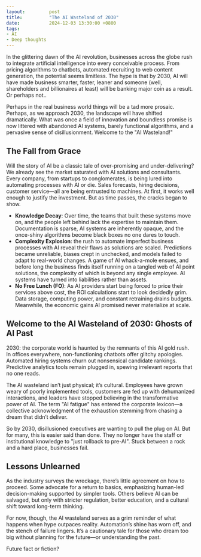 ```yaml
---
layout:         post
title:          "The AI Wasteland of 2030"
date:           2024-12-03 13:30:00 +0800
tags:
- AI
- Deep thoughts
---
```



In the glittering dawn of the AI revolution, businesses across the globe rush to integrate artificial intelligence into every conceivable process. From pricing algorithms to chatbots, automated recruiting to web content generation, the potential seems limitless. The hype is that by 2030, AI will have made business smarter, faster, leaner and someone (well, shareholders and billionaires at least) will be banking major coin as a result. Or perhaps not..

Perhaps in the real business world things will be a tad more prosaic. Perhaps, as we approach 2030, the landscape will have shifted dramatically. What was once a field of innovation and boundless promise is now littered with abandoned AI systems, barely functional algorithms, and a pervasive sense of disillusionment. Welcome to the "AI Wasteland!"

## The Fall from Grace

Will the story of AI be a classic tale of over-promising and under-delivering?
We already see the market saturated with AI solutions and consultants.
Every company, from startups to conglomerates, is being lured into automating processes with AI or die. Sales forecasts, hiring decisions, customer service—all are being entrusted to machines. At first, it works well enough to justify the investment. But as time passes, the cracks began to show.

* **Knowledge Decay**: Over time, the teams that built these systems move on, and the people left behind lack the expertise to maintain them. Documentation is sparse, AI systems are inherently opaque, and the once-shiny algorithms become black boxes no one dares to touch.
* **Complexity Explosion**: the rush to automate imperfect business processes with AI reveal their flaws as solutions are scaled. Predictions became unreliable, biases crept in unchecked, and models failed to adapt to real-world changes. A game of AI whack-a-mole ensues, and before long the business finds itself running on a tangled web of AI point solutions, the complexity of which is beyond any single employee. AI systems have turned into liabilities rather than assets.
* **No Free Lunch (FO)**: As AI providers start being forced to price their services above cost, the ROI calculations start to look decidedly grim. Data storage, computing power, and constant retraining drains budgets. Meanwhile, the economic gains AI promised never materialize at scale.

## Welcome to the AI Wasteland of 2030: Ghosts of AI Past

2030: the corporate world is haunted by the remnants of this AI gold rush. In offices everywhere, non-functioning chatbots offer glitchy apologies. Automated hiring systems churn out nonsensical candidate rankings. Predictive analytics tools remain plugged in, spewing irrelevant reports that no one reads.

The AI wasteland isn’t just physical; it’s cultural. Employees have grown weary of poorly implemented tools, customers are fed up with dehumanized interactions, and leaders have stopped believing in the transformative power of AI. The term "AI fatigue" has entered the corporate lexicon—a collective acknowledgment of the exhaustion stemming from chasing a dream that didn’t deliver.

So by 2030, disillusioned executives are wanting to pull the plug on AI.
But for many, this is easier said than done. They no longer have the staff or institutional knowledge to "just rollback to pre-AI". Stuck between a rock and a hard place, businesses fail.

## Lessons Unlearned

As the industry surveys the wreckage, there’s little agreement on how to proceed. Some advocate for a return to basics, emphasizing human-led decision-making supported by simpler tools. Others believe AI can be salvaged, but only with stricter regulation, better education, and a cultural shift toward long-term thinking.

For now, though, the AI wasteland serves as a grim reminder of what happens when hype outpaces reality. Automation’s shine has worn off, and the stench of failure lingers. It’s a cautionary tale for those who dream too big without planning for the future—or understanding the past.

Future fact or fiction?
